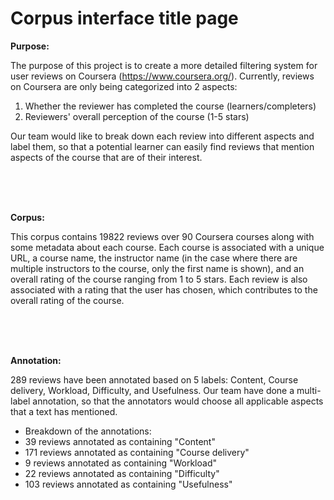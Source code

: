# Corpus interface title page

**Purpose:**

The purpose of this project is to create a more detailed filtering system for user reviews on Coursera (https://www.coursera.org/). Currently, reviews on Coursera are only being categorized into 2 aspects: 
1. Whether the reviewer has completed the course (learners/completers)
2. Reviewers' overall perception of the course (1-5 stars)

Our team would like to break down each review into different aspects and label them, so that a potential learner can easily find reviews that mention aspects of the course that are of their interest.



<br>
<br>
<br>



**Corpus:**

This corpus contains 19822 reviews over 90 Coursera courses along with some metadata about each course. Each course is associated with a unique URL, a course name, the instructor name (in the case where there are multiple instructors to the course, only the first name is shown), and an overall rating of the course ranging from 1 to 5 stars. Each review is also associated with a rating that the user has chosen, which contributes to the overall rating of the course.


<br>
<br>
<br>




**Annotation:**

289 reviews have been annotated based on 5 labels: Content, Course delivery, Workload, Difficulty, and Usefulness. Our team have done a multi-label annotation, so that the annotators would choose all applicable aspects that a text has mentioned.
- Breakdown of the annotations:
- 39 reviews annotated as containing "Content"
- 171 reviews annotated as containing "Course delivery"
- 9 reviews annotated as containing "Workload"
- 22 reviews annotated as containing "Difficulty"
- 103 reviews annotated as containing "Usefulness"